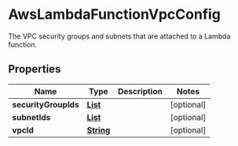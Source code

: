 

# AwsLambdaFunctionVpcConfig

The VPC security groups and subnets that are attached to a Lambda function.

## Properties

| Name | Type | Description | Notes |
|------------ | ------------- | ------------- | -------------|
|**securityGroupIds** | [**List**](List.md) |  |  [optional] |
|**subnetIds** | [**List**](List.md) |  |  [optional] |
|**vpcId** | [**String**](String.md) |  |  [optional] |



